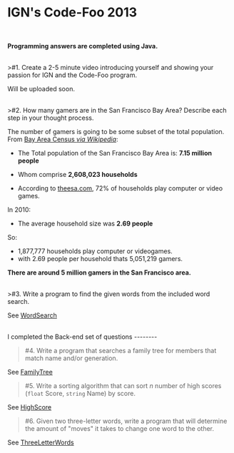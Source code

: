 IGN's Code-Foo 2013
=============
<br />

**Programming answers are completed using Java.**

<br />
>#1. Create a 2-5 minute video introducing yourself and showing your passion for IGN and the Code-Foo program.

  Will be uploaded soon.


<br />
>#2. How many gamers are in the San Francisco Bay Area? Describe each step in your thought process.  
  
  The number of gamers is going to be some subset of the total population. From [Bay Area Census *via Wikipedia*](http://www.bayareacensus.ca.gov/bayarea.htm):
                                                                    
  - The Total population of the San Francisco Bay Area is: **7.15 million people**
  - Whom comprise **2,608,023 households**
 
  - According to [theesa.com](http://www.theesa.com/facts/), 72% of households play computer or video games.

In 2010:
  - The average household size was **2.69 people**

So:

  - 1,877,777 households play computer or videogames.
  - with 2.69 people per household thats 5,051,219 gamers.
  
**There are around 5 million gamers in the San Francisco area.**


<br />
>#3. Write a program to find the given words from the included word search.

  See [WordSearch](https://github.com/d3dc/code-foo-2013/tree/master/q3/)

<br />
I completed the Back-end set of questions
--------

>#4. Write a program that searches a family tree for members that match name and/or generation. 
  
  See [FamilyTree](https://github.com/d3dc/code-foo-2013/tree/master/Back-end/q1/)


>#5. Write a sorting algorithm that can sort _n_ number of high scores (`float` Score, `string` Name) by score.

  See [HighScore](https://github.com/d3dc/code-foo-2013/tree/master/Back-end/q2/)

>#6. Given two three-letter words, write a program that will determine the amount of "moves" it takes to change one word to the other.

  See [ThreeLetterWords](https://github.com/d3dc/code-foo-2013/tree/master/Back-end/q3/)
